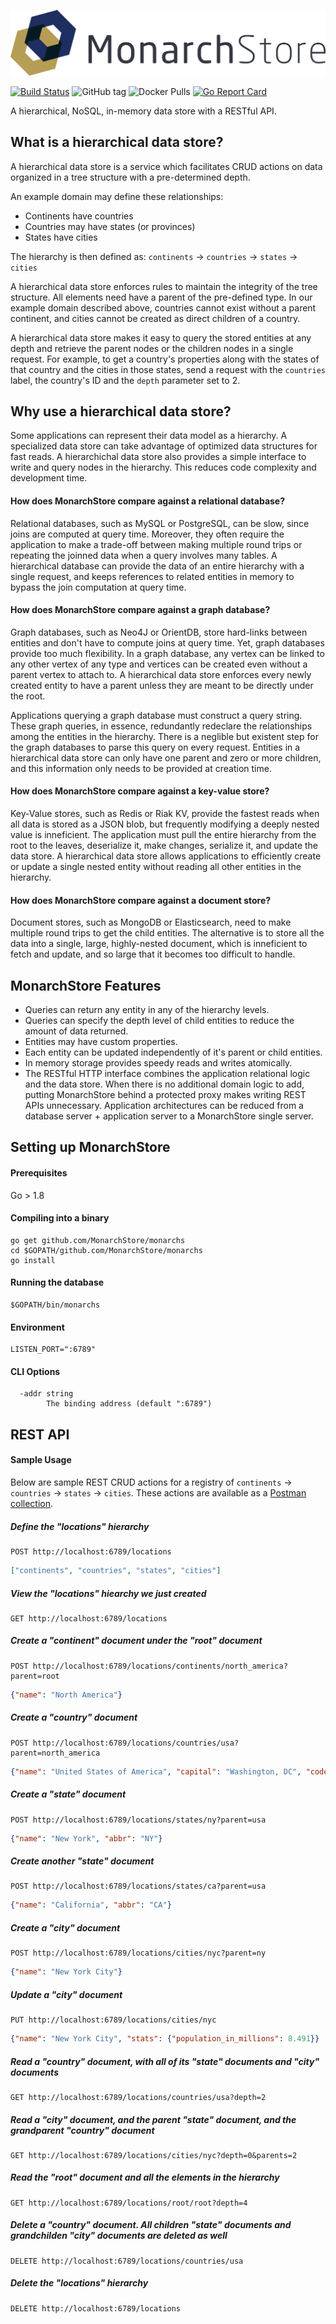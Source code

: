 ![MonarchStore Logo](/logo.png)

[![Build Status](https://travis-ci.org/MonarchStore/monarchs.svg?branch=master)](https://travis-ci.org/MonarchStore/monarchs)
![GitHub tag](https://img.shields.io/github/tag/MonarchStore/monarchs.svg)
![Docker Pulls](https://img.shields.io/docker/pulls/monarchstore/monarchs.svg)
[![Go Report Card](https://goreportcard.com/badge/github.com/MonarchStore/monarchs)](https://goreportcard.com/report/github.com/MonarchStore/monarchs)


A hierarchical, NoSQL, in-memory data store with a RESTful API.

## What is a hierarchical data store? ##
A hierarchical data store is a service which facilitates CRUD actions on data organized in a tree structure with a pre-determined depth.

An example domain may define these relationships:

* Continents have countries
* Countries may have states (or provinces)
* States have cities

The hierarchy is then defined as: `continents` -> `countries` -> `states` -> `cities`

A hierarchical data store enforces rules to maintain the integrity of the tree structure. All elements need have a parent of the pre-defined type. In our example domain described above, countries cannot exist without a parent continent, and cities cannot be created as direct children of a country.

A hierarchical data store makes it easy to query the stored entities at any depth and retrieve the parent nodes or the children nodes in a single request. For example, to get a country's properties along with the states of that country and the cities in those states, send a request with the `countries` label, the country's ID and the `depth` parameter set to 2.

## Why use a hierarchical data store? ##
Some applications can represent their data model as a hierarchy. A specialized data store can take advantage of optimized data structures for fast reads.
A hierarchichal data store also provides a simple interface to write and query nodes in the hierarchy. This reduces code complexity and development time.

#### How does MonarchStore compare against a relational database? ####
Relational databases, such as MySQL or PostgreSQL, can be slow, since joins are computed at query time. Moreover, they often require the application to make a trade-off between making multiple round trips or repeating the joinned data when a query involves many tables. A hierarchical database can provide the data of an entire hierarchy with a single request, and keeps references to related entities in memory to bypass the join computation at query time.

#### How does MonarchStore compare against a graph database? ####
Graph databases, such as Neo4J or OrientDB, store hard-links between entities and don't have to compute joins at query time. Yet, graph databases provide too much flexibility. In a graph database, any vertex can be linked to any other vertex of any type and vertices can be created even without a parent vertex to attach to. A hierarchical data store enforces every newly created entity to have a parent unless they are meant to be directly under the root.

Applications querying a graph database must construct a query string. These graph queries, in essence, redundantly redeclare the relationships among the entities in the hierarchy. There is a neglible but existent step for the graph databases to parse this query on every request. Entities in a hierarchical data store can only have one parent and zero or more children, and this information only needs to be provided at creation time.

#### How does MonarchStore compare against a key-value store? ####
Key-Value stores, such as Redis or Riak KV, provide the fastest reads when all data is stored as a JSON blob, but frequently modifying a deeply nested value is inneficient. The application must pull the entire hierarchy from the root to the leaves, deserialize it, make changes, serialize it, and update the data store. A hierarchical data store allows applications to efficiently create or update a single nested entity without reading all other entities in the hierarchy.

#### How does MonarchStore compare against a document store? ####
Document stores, such as MongoDB or Elasticsearch, need to make multiple round trips to get the child entities. The alternative is to store all the data into a single, large, highly-nested document, which is inneficient to fetch and update, and so large that it becomes too difficult to handle.

## MonarchStore Features ##
- Queries can return any entity in any of the hierarchy levels.
- Queries can specify the depth level of child entities to reduce the amount of data returned.
- Entities may have custom properties.
- Each entity can be updated independently of it's parent or child entities.
- In memory storage provides speedy reads and writes atomically.
- The RESTful HTTP interface combines the application relational logic and the data store. When there is no additional domain logic to add, putting MonarchStore behind a protected proxy makes writing REST APIs unnecessary. Application architectures can be reduced from a database server + application server to a MonarchStore single server.

## Setting up MonarchStore ##

#### Prerequisites ####
Go > 1.8

#### Compiling into a binary ####
```
go get github.com/MonarchStore/monarchs
cd $GOPATH/github.com/MonarchStore/monarchs
go install
```

#### Running the database ####
```
$GOPATH/bin/monarchs
```

#### Environment ###
```
LISTEN_PORT=":6789"
```

#### CLI Options ###
```
  -addr string
        The binding address (default ":6789")
```

## REST API ##

#### Sample Usage ####
Below are sample REST CRUD actions for a registry of `continents` -> `countries` -> `states` -> `cities`. These actions are available as a [Postman collection](demo_postman_collection.json).

##### Define the "locations" hierarchy
```http
POST http://localhost:6789/locations
```
```json
["continents", "countries", "states", "cities"]
```


##### View the "locations" hiearchy we just created
```http
GET http://localhost:6789/locations
```


##### Create a "continent" document under the "root" document
```http
POST http://localhost:6789/locations/continents/north_america?parent=root
```
```json
{"name": "North America"}
```


##### Create a "country" document
```http
POST http://localhost:6789/locations/countries/usa?parent=north_america
```
```json
{"name": "United States of America", "capital": "Washington, DC", "code": "usa"}
```


##### Create a "state" document
```http
POST http://localhost:6789/locations/states/ny?parent=usa
```
```json
{"name": "New York", "abbr": "NY"}
```


##### Create another "state" document
```http
POST http://localhost:6789/locations/states/ca?parent=usa
```
```json
{"name": "California", "abbr": "CA"}
```


##### Create a "city" document
```http
POST http://localhost:6789/locations/cities/nyc?parent=ny
```
```json
{"name": "New York City"}
```


##### Update a "city" document
```http
PUT http://localhost:6789/locations/cities/nyc
```
```json
{"name": "New York City", "stats": {"population_in_millions": 8.491}}
```


##### Read a "country" document, with all of its "state" documents and "city" documents
```http
GET http://localhost:6789/locations/countries/usa?depth=2
```


##### Read a "city" document, and the parent "state" document, and the grandparent "country" document
```http
GET http://localhost:6789/locations/cities/nyc?depth=0&parents=2
```


##### Read the "root" document and all the elements in the hierarchy
```http
GET http://localhost:6789/locations/root/root?depth=4
```


##### Delete a "country" document. All children "state" documents and grandchilden "city" documents are deleted as well
```http
DELETE http://localhost:6789/locations/countries/usa
```


##### Delete the "locations" hierarchy
```http
DELETE http://localhost:6789/locations
```
